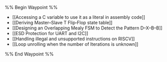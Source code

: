 %% Begin Waypoint %%
- [[Accessing a C variable to use it as a literal in assembly code]]
- [[Deriving Master–Slave T Flip‑Flop state table]]
- [[Designing an Overlapping Mealy FSM to Detect the Pattern D–X–B–B]]
- [[ESD Protection for UART and I2C]]
- [[Handling illegal and unsupported instructions on RISCV]]
- [[Loop unrolling when the number of Iterations is unknown]]

%% End Waypoint %%
